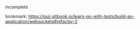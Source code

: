 incomplete

bookmark: https://quii.gitbook.io/learn-go-with-tests/build-an-application/websockets#refactor-2